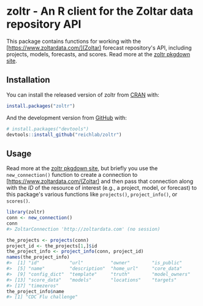 
<!-- README.md is generated from README.Rmd. Please edit that file -->
zoltr - An R client for the Zoltar data repository API
======================================================

<!-- badges: start -->
<!-- badges: end -->
This package contains functions for working with the [https://www.zoltardata.com/](Zoltar) forecast repository's API, including projects, models, forecasts, and scores. Read more at the [zoltr pkgdown site](http://reichlab.io/zoltr/).

Installation
------------

You can install the released version of zoltr from [CRAN](https://CRAN.R-project.org) with:

``` r
install.packages("zoltr")
```

And the development version from [GitHub](https://github.com/) with:

``` r
# install.packages("devtools")
devtools::install_github("reichlab/zoltr")
```

Usage
-----

Read more at the [zoltr pkgdown site](http://reichlab.io/zoltr/), but briefly you use the `new_connection()` function to create a connection to \[<https://www.zoltardata.com/(Zoltar)> and then pass that connection along with the *ID* of the resource of interest (e.g., a project, model, or forecast) to this package's various functions like `projects()`, `project_info()`, or `scores()`.

``` r
library(zoltr)
conn <- new_connection()
conn
#> ZoltarConnection 'http://zoltardata.com' (no session)

the_projects <- projects(conn)
project_id <- the_projects[1,]$id
the_project_info <- project_info(conn, project_id)
names(the_project_info)
#>  [1] "id"           "url"          "owner"        "is_public"   
#>  [5] "name"         "description"  "home_url"     "core_data"   
#>  [9] "config_dict"  "template"     "truth"        "model_owners"
#> [13] "score_data"   "models"       "locations"    "targets"     
#> [17] "timezeros"
the_project_info$name
#> [1] "CDC Flu challenge"
```
